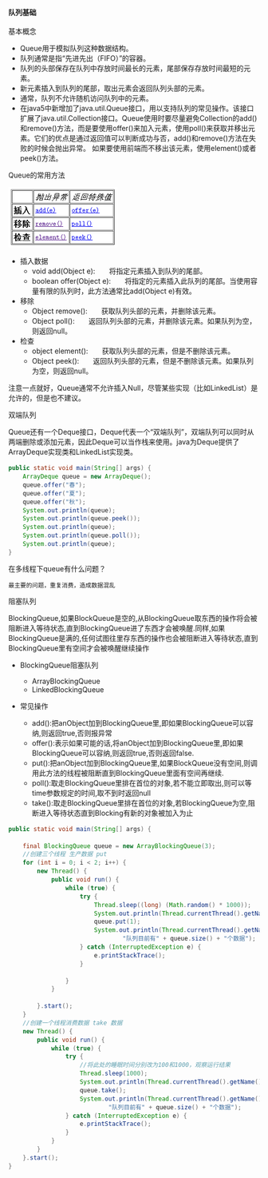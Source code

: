 #### 队列基础
基本概念
* Queue用于模拟队列这种数据结构。
* 队列通常是指“先进先出（FIFO）”的容器。
* 队列的头部保存在队列中存放时间最长的元素，尾部保存存放时间最短的元素。
* 新元素插入到队列的尾部，取出元素会返回队列头部的元素。
* 通常，队列不允许随机访问队列中的元素。
* 在java5中新增加了java.util.Queue接口，用以支持队列的常见操作。该接口扩展了java.util.Collection接口。Queue使用时要尽量避免Collection的add()和remove()方法，而是要使用offer()来加入元素，使用poll()来获取并移出元素。它们的优点是通过返回值可以判断成功与否，add()和remove()方法在失败的时候会抛出异常。 如果要使用前端而不移出该元素，使用element()或者peek()方法。

Queue的常用方法

![](img/queue_operation.png)
* 插入数据
	* void add(Object e):　　将指定元素插入到队列的尾部。
	* boolean offer(Object e):　　将指定的元素插入此队列的尾部。当使用容量有限的队列时，此方法通常比add(Object e)有效。
* 移除
	* Object remove():　　获取队列头部的元素，并删除该元素。
	* Object poll():　　返回队列头部的元素，并删除该元素。如果队列为空，则返回null。
* 检查
	* object element():　　获取队列头部的元素，但是不删除该元素。
	* Object peek():　　返回队列头部的元素，但是不删除该元素。如果队列为空，则返回null。

注意一点就好，Queue通常不允许插入Null，尽管某些实现（比如LinkedList）是允许的，但是也不建议。

双端队列

Queue还有一个Deque接口，Deque代表一个“双端队列”，双端队列可以同时从两端删除或添加元素，因此Deque可以当作栈来使用。java为Deque提供了ArrayDeque实现类和LinkedList实现类。

```java
public static void main(String[] args) {
    ArrayDeque queue = new ArrayDeque();
    queue.offer("春");
    queue.offer("夏");
    queue.offer("秋");
    System.out.println(queue);
    System.out.println(queue.peek());
    System.out.println(queue);
    System.out.println(queue.poll());
    System.out.println(queue);
}
```

在多线程下queue有什么问题？
	
	最主要的问题，重复消费，造成数据混乱

阻塞队列

BlockingQueue,如果BlockQueue是空的,从BlockingQueue取东西的操作将会被阻断进入等待状态,直到BlockingQueue进了东西才会被唤醒.同样,如果BlockingQueue是满的,任何试图往里存东西的操作也会被阻断进入等待状态,直到BlockingQueue里有空间才会被唤醒继续操作

* BlockingQueue阻塞队列
	* ArrayBlockingQueue
	* LinkedBlockingQueue

* 常见操作
	* add():把anObject加到BlockingQueue里,即如果BlockingQueue可以容纳,则返回true,否则报异常 
	* offer():表示如果可能的话,将anObject加到BlockingQueue里,即如果BlockingQueue可以容纳,则返回true,否则返回false. 
	* put():把anObject加到BlockingQueue里,如果BlockQueue没有空间,则调用此方法的线程被阻断直到BlockingQueue里面有空间再继续. 
	* poll():取走BlockingQueue里排在首位的对象,若不能立即取出,则可以等time参数规定的时间,取不到时返回null 
	* take():取走BlockingQueue里排在首位的对象,若BlockingQueue为空,阻断进入等待状态直到Blocking有新的对象被加入为止 

```java
public static void main(String[] args) {

    final BlockingQueue queue = new ArrayBlockingQueue(3);
    //创建三个线程 生产数据 put
    for (int i = 0; i < 2; i++) {
        new Thread() {
            public void run() {
                while (true) {
                    try {
                        Thread.sleep((long) (Math.random() * 1000));
                        System.out.println(Thread.currentThread().getName() + "--------------准备放数据!");
                        queue.put(1);
                        System.out.println(Thread.currentThread().getName() + "--------------已经放了数据，" +
                                "队列目前有" + queue.size() + "个数据");
                    } catch (InterruptedException e) {
                        e.printStackTrace();
                    }

                }
            }

        }.start();
    }
    //创建一个线程消费数据 take 数据
    new Thread() {
        public void run() {
            while (true) {
                try {
                    //将此处的睡眠时间分别改为100和1000，观察运行结果
                    Thread.sleep(1000);
                    System.out.println(Thread.currentThread().getName() + "准备取数据!");
                    queue.take();
                    System.out.println(Thread.currentThread().getName() + "已经取走数据，" +
                            "队列目前有" + queue.size() + "个数据");
                } catch (InterruptedException e) {
                    e.printStackTrace();
                }
            }
        }
    }.start();
}
```